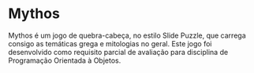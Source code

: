 # Mythos

Mythos é um jogo de quebra-cabeça, no estilo Slide Puzzle, que carrega consigo as temáticas grega e mitologias no geral. Este jogo foi desenvolvido como requisito parcial de avaliação para disciplina de Programação Orientada à Objetos.
